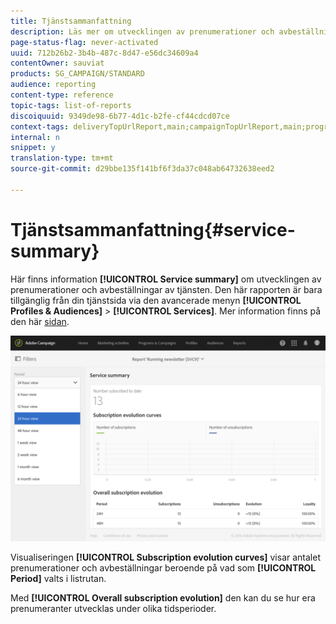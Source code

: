 ```yaml
---
title: Tjänstsammanfattning
description: Läs mer om utvecklingen av prenumerationer och avbeställningar i den färdiga rapporten.
page-status-flag: never-activated
uuid: 712b26b2-3b4b-487c-8d47-e56dc34609a4
contentOwner: sauviat
products: SG_CAMPAIGN/STANDARD
audience: reporting
content-type: reference
topic-tags: list-of-reports
discoiquuid: 9349de98-6b77-4d1c-b2fe-cf44cdcd07ce
context-tags: deliveryTopUrlReport,main;campaignTopUrlReport,main;programTopUrlReport,main
internal: n
snippet: y
translation-type: tm+mt
source-git-commit: d29bbe135f141bf6f3da37c048ab64732638eed2

---
```



# Tjänstsammanfattning{#service-summary}

Här finns information **[!UICONTROL Service summary]** om utvecklingen av prenumerationer och avbeställningar av tjänsten.
Den här rapporten är bara tillgänglig från din tjänstsida via den avancerade menyn **[!UICONTROL Profiles & Audiences]** > **[!UICONTROL Services]**. Mer information finns på den här [sidan](../../audiences/using/monitoring-subscriptions.md#service-reports).

![](assets/service-summary.png)

Visualiseringen **[!UICONTROL Subscription evolution curves]** visar antalet prenumerationer och avbeställningar beroende på vad som **[!UICONTROL Period]** valts i listrutan.

Med **[!UICONTROL Overall subscription evolution]** den kan du se hur era prenumeranter utvecklas under olika tidsperioder.
